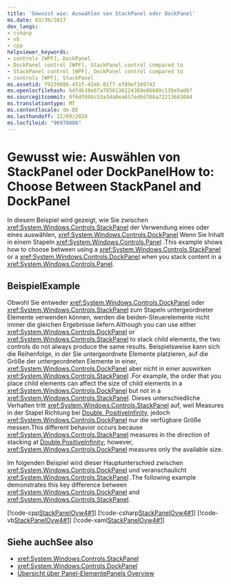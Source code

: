 ```yaml
---
title: 'Gewusst wie: Auswählen von StackPanel oder DockPanel'
ms.date: 03/30/2017
dev_langs:
- csharp
- vb
- cpp
helpviewer_keywords:
- controls [WPF], DockPanel
- DockPanel control [WPF], StackPanel control compared to
- StackPanel control [WPF], DockPanel control compared to
- controls [WPF], StackPanel
ms.assetid: f9239086-451f-42e6-81f7-ef89ef349742
ms.openlocfilehash: bdf4b38e67a7856136224368e86609c135e5ad6f
ms.sourcegitcommit: 9f6df084c53a3da0ea657ed0d708a72213683084
ms.translationtype: MT
ms.contentlocale: de-DE
ms.lasthandoff: 12/09/2020
ms.locfileid: "96978086"
---
```

# <a name="how-to-choose-between-stackpanel-and-dockpanel"></a><span data-ttu-id="981fa-102">Gewusst wie: Auswählen von StackPanel oder DockPanel</span><span class="sxs-lookup"><span data-stu-id="981fa-102">How to: Choose Between StackPanel and DockPanel</span></span>
<span data-ttu-id="981fa-103">In diesem Beispiel wird gezeigt, wie Sie zwischen <xref:System.Windows.Controls.StackPanel> der Verwendung eines oder eines auswählen, <xref:System.Windows.Controls.DockPanel> Wenn Sie Inhalt in einem Stapeln <xref:System.Windows.Controls.Panel> .</span><span class="sxs-lookup"><span data-stu-id="981fa-103">This example shows how to choose between using a <xref:System.Windows.Controls.StackPanel> or a <xref:System.Windows.Controls.DockPanel> when you stack content in a <xref:System.Windows.Controls.Panel>.</span></span>

## <a name="example"></a><span data-ttu-id="981fa-104">Beispiel</span><span class="sxs-lookup"><span data-stu-id="981fa-104">Example</span></span>
 <span data-ttu-id="981fa-105">Obwohl Sie entweder <xref:System.Windows.Controls.DockPanel> oder <xref:System.Windows.Controls.StackPanel> zum Stapeln untergeordneter Elemente verwenden können, werden die beiden-Steuerelemente nicht immer die gleichen Ergebnisse liefern.</span><span class="sxs-lookup"><span data-stu-id="981fa-105">Although you can use either <xref:System.Windows.Controls.DockPanel> or <xref:System.Windows.Controls.StackPanel> to stack child elements, the two controls do not always produce the same results.</span></span> <span data-ttu-id="981fa-106">Beispielsweise kann sich die Reihenfolge, in der Sie untergeordnete Elemente platzieren, auf die Größe der untergeordneten Elemente in einer, <xref:System.Windows.Controls.DockPanel> aber nicht in einer auswirken <xref:System.Windows.Controls.StackPanel> .</span><span class="sxs-lookup"><span data-stu-id="981fa-106">For example, the order that you place child elements can affect the size of child elements in a <xref:System.Windows.Controls.DockPanel> but not in a <xref:System.Windows.Controls.StackPanel>.</span></span> <span data-ttu-id="981fa-107">Dieses unterschiedliche Verhalten tritt <xref:System.Windows.Controls.StackPanel> auf, weil Measures in der Stapel Richtung bei [Double. PositiveInfinity](xref:System.Double.PositiveInfinity), jedoch <xref:System.Windows.Controls.DockPanel> nur die verfügbare Größe messen.</span><span class="sxs-lookup"><span data-stu-id="981fa-107">This different behavior occurs because <xref:System.Windows.Controls.StackPanel> measures in the direction of stacking at [Double.PositiveInfinity](xref:System.Double.PositiveInfinity); however, <xref:System.Windows.Controls.DockPanel> measures only the available size.</span></span>

 <span data-ttu-id="981fa-108">Im folgenden Beispiel wird dieser Hauptunterschied zwischen <xref:System.Windows.Controls.DockPanel> und veranschaulicht <xref:System.Windows.Controls.StackPanel> .</span><span class="sxs-lookup"><span data-stu-id="981fa-108">The following example demonstrates this key difference between <xref:System.Windows.Controls.DockPanel> and <xref:System.Windows.Controls.StackPanel>.</span></span>

 [!code-cpp[StackPanelOvw4#1](~/samples/snippets/cpp/VS_Snippets_Wpf/StackPanelOvw4/CPP/StackPanel_Ovw_Sample4.cpp#1)]
 [!code-csharp[StackPanelOvw4#1](~/samples/snippets/csharp/VS_Snippets_Wpf/StackPanelOvw4/CSharp/StackPanel_Ovw_Sample4.cs#1)]
 [!code-vb[StackPanelOvw4#1](~/samples/snippets/visualbasic/VS_Snippets_Wpf/StackPanelOvw4/VisualBasic/StackPanelSamp.vb#1)]
 [!code-xaml[StackPanelOvw4#1](~/samples/snippets/xaml/VS_Snippets_Wpf/StackPanelOvw4/XAML/default.xaml#1)]

## <a name="see-also"></a><span data-ttu-id="981fa-109">Siehe auch</span><span class="sxs-lookup"><span data-stu-id="981fa-109">See also</span></span>

- <xref:System.Windows.Controls.StackPanel>
- <xref:System.Windows.Controls.DockPanel>
- [<span data-ttu-id="981fa-110">Übersicht über Panel-Elemente</span><span class="sxs-lookup"><span data-stu-id="981fa-110">Panels Overview</span></span>](panels-overview.md)
